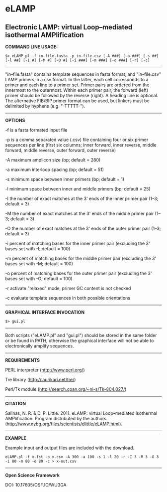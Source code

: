 # eLAMP 
## Electronic LAMP: virtual Loop–mediated isothermal AMPlification

**COMMAND LINE USAGE:**

```
$> eLAMP.pl -f in–file.fasta -p in–file.csv [-A ###] [-a ###] [-s ##] [-l ##] [-I #] [-M #] [-O #] [-i ###] [-m ###] [-o ###] [-r] [-c]
```

-----

"in–file.fasta" contains template sequences in fasta format, and "in–file.csv" LAMP primers in a csv format. In the latter, each cell corresponds to a primer and each line to a primer set. Primer pairs are ordered from the innermost to the outermost. Within each primer pair, the forward (left) primer should be followed by the reverse (right). A heading line is optional. The alternative FIB/BIP primer format can be used, but linkers must be delimited by hyphens (e.g. "-TTTTT-"). 

-----

**OPTIONS**

-f	is a fasta formated input file

-p	is a comma separated value (.csv) file containing four or six primer sequences per line (first six columns; inner forward, inner reverse, middle forward, middle reverse, outer forward, outer reverse)

-A	maximum amplicon size (bp; default = 280)

-a	maximum interloop spacing (bp; default = 51)

-s	minimum space between inner primers (bp; default = 1)

-l	minimum space between inner and middle primers (bp; default = 25)

-I	the number of exact matches at the 3' ends of the inner primer pair (1–3; default = 3)

-M	the number of exact matches at the 3' ends of the middle primer pair (1–3; default = 3)

-O	the number of exact matches at the 3' ends of the outer primer pair (1–3; default = 3)

-i	percent of matching bases for the inner primer pair (excluding the 3' bases set with -I; default = 100)

-m	percent of matching bases for the middle primer pair (excluding the 3' bases set with -M; default = 100)

-o	percent of matching bases for the outer primer pair (excluding the 3' bases set with -O; default = 100)

-r	activate "relaxed" mode, primer GC content is not checked

-c	evaluate template sequences in both possible orientations

------

**GRAPHICAL INTERFACE INVOCATION**

```
$> gui.pl 
```

------

Both scripts ("eLAMP.pl" and "gui.pl") should be stored in the same folder or be found in PATH, otherwise the graphical interface will not be able to electronically amplify sequences. 

------

**REQUIREMENTS**

PERL interpreter (http://www.perl.org/)

Tre library (http://laurikari.net/tre/)

Perl/Tk module (http://search.cpan.org/~ni-s/Tk-804.027/)

-----

**CITATION**

Salinas, N. R. & D. P. Little. 2011. eLAMP: virtual Loop–mediated isothermal AMPlification. Program distributed by the authors (http://www.nybg.org/files/scientists/dlittle/eLAMP.html). 

-----

**EXAMPLE**

Example input and output files are included with the download.

```
eLAMP.pl -f x.fst -p x.csv -A 300 -a 100 -s 1 -l 20 -r -I 3 -M 3 -O 3 -i 80 -m 80 -o 80 -c > x-out.csv
```

----

**Open Science Framework**

DOI: 10.17605/OSF.IO/WU3GA
